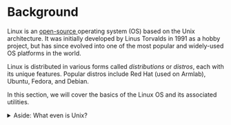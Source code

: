 # Background

Linux is an [open-source ](https://www.redhat.com/en/topics/open-source/what-is-open-source)operating system (OS) based on the Unix architecture. It was initially developed by Linus Torvalds in 1991 as a hobby project, but has since evolved into one of the most popular and widely-used OS platforms in the world.

Linux is distributed in various forms called _distributions_ or _distros_, each with its unique features. Popular distros include Red Hat (used on Armlab), Ubuntu, Fedora, and Debian.

In this section, we will cover the basics of the Linux OS and its associated utilities.

<details>

<summary>Aside: What even is Unix?</summary>

The term "Unix" was originally used to refer to a specific operating system developed in the late 1960s and early 1970s by Ken Thompson, Dennis Ritchie, and others at AT\&T's Bell Labs.

As Unix grew in popularity, AT\&T began to license the Unix OS source code to academic institutions and commercial entities. This broadened the meaning of the term "Unix," as it was no longer confined to the original system developed at Bell Labs.

Later, a number of clones emerged. These were operating systems designed to mimic the functionality of the Unix system but without using its original source code. One notable example of a clone is Linux, first released in 1991.

</details>

